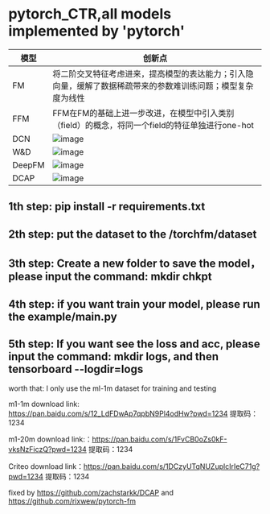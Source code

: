 pytorch_CTR,all models implemented by 'pytorch'
===
| 模型 | 创新点 |
| ------ | ------ |
| FM | 将二阶交叉特征考虑进来，提高模型的表达能力；引入隐向量，缓解了数据稀疏带来的参数难训练问题；模型复杂度为线性 |
| FFM | FFM在FM的基础上进一步改进，在模型中引入类别（field）的概念，将同一个field的特征单独进行one-hot |
| DCN | ![image](https://user-images.githubusercontent.com/53995142/157873085-81734661-4446-4eea-890a-ec727db512fd.png) |
| W&D | ![image](https://user-images.githubusercontent.com/53995142/157873175-99764297-86ac-4e29-9558-4adf3e9bfa31.png) |
| DeepFM |![image](https://user-images.githubusercontent.com/53995142/157873272-8f20c240-5f4a-477c-99e8-e3441030c6d3.png) |
| DCAP | ![image](https://user-images.githubusercontent.com/53995142/157872865-2a897619-2893-4a8c-8590-51b35f1d21a8.png) |

1th step: pip install -r requirements.txt
--
2th step: put the dataset to the /torchfm/dataset
--
3th step: Create a new folder to save the model，please input the command: mkdir chkpt
--
4th step: if you want train your model, please run the example/main.py 
--
5th step: If you want see the loss and acc, please input the command: mkdir logs, and then tensorboard --logdir=logs
--
worth that: I only use the ml-1m dataset for training and testing

m1-1m download link: https://pan.baidu.com/s/12_LdFDwAp7qpbN9Pl4odHw?pwd=1234 提取码：1234 

m1-20m download link:：https://pan.baidu.com/s/1FvCB0oZs0kF-vksNzFiczQ?pwd=1234 提取码：1234 

Criteo download link：https://pan.baidu.com/s/1DCzyUTqNUZuplcIrIeC71g?pwd=1234 提取码：1234 

fixed by https://github.com/zachstarkk/DCAP and https://github.com/rixwew/pytorch-fm

